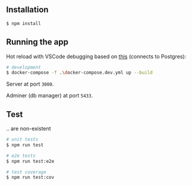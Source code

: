 ## Installation

```bash
$ npm install
```

## Running the app

Hot reload with VSCode debugging based on [this](https://blog.logrocket.com/containerized-development-nestjs-docker/) (connects to Postgres):

```bash
# development
$ docker-compose -f .\docker-compose.dev.yml up --build
```

Server at port `3000`.

Adminer (db manager) at port `5433`.

## Test
.. are non-existent

```bash
# unit tests
$ npm run test

# e2e tests
$ npm run test:e2e

# test coverage
$ npm run test:cov
```